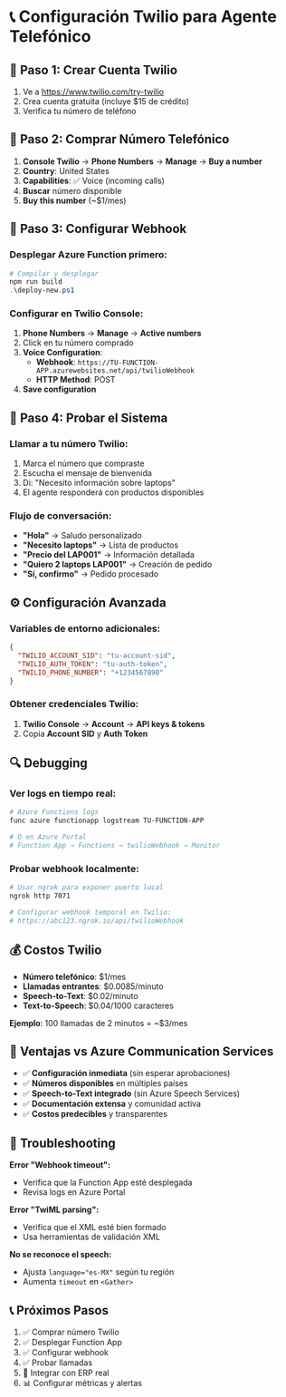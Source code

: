 # 📞 Configuración Twilio para Agente Telefónico

## 🚀 Paso 1: Crear Cuenta Twilio

1. Ve a https://www.twilio.com/try-twilio
2. Crea cuenta gratuita (incluye $15 de crédito)
3. Verifica tu número de teléfono

## 📱 Paso 2: Comprar Número Telefónico

1. **Console Twilio** → **Phone Numbers** → **Manage** → **Buy a number**
2. **Country**: United States
3. **Capabilities**: ✅ Voice (incoming calls)
4. **Buscar** número disponible
5. **Buy this number** (~$1/mes)

## 🔧 Paso 3: Configurar Webhook

### Desplegar Azure Function primero:
```powershell
# Compilar y desplegar
npm run build
.\deploy-new.ps1
```

### Configurar en Twilio Console:
1. **Phone Numbers** → **Manage** → **Active numbers**
2. Click en tu número comprado
3. **Voice Configuration**:
   - **Webhook**: `https://TU-FUNCTION-APP.azurewebsites.net/api/twilioWebhook`
   - **HTTP Method**: POST
4. **Save configuration**

## 🧪 Paso 4: Probar el Sistema

### Llamar a tu número Twilio:
1. Marca el número que compraste
2. Escucha el mensaje de bienvenida
3. Di: "Necesito información sobre laptops"
4. El agente responderá con productos disponibles

### Flujo de conversación:
- **"Hola"** → Saludo personalizado
- **"Necesito laptops"** → Lista de productos
- **"Precio del LAP001"** → Información detallada
- **"Quiero 2 laptops LAP001"** → Creación de pedido
- **"Sí, confirmo"** → Pedido procesado

## ⚙️ Configuración Avanzada

### Variables de entorno adicionales:
```json
{
  "TWILIO_ACCOUNT_SID": "tu-account-sid",
  "TWILIO_AUTH_TOKEN": "tu-auth-token",
  "TWILIO_PHONE_NUMBER": "+1234567890"
}
```

### Obtener credenciales Twilio:
1. **Twilio Console** → **Account** → **API keys & tokens**
2. Copia **Account SID** y **Auth Token**

## 🔍 Debugging

### Ver logs en tiempo real:
```powershell
# Azure Functions logs
func azure functionapp logstream TU-FUNCTION-APP

# O en Azure Portal
# Function App → Functions → twilioWebhook → Monitor
```

### Probar webhook localmente:
```bash
# Usar ngrok para exponer puerto local
ngrok http 7071

# Configurar webhook temporal en Twilio:
# https://abc123.ngrok.io/api/twilioWebhook
```

## 💰 Costos Twilio

- **Número telefónico**: $1/mes
- **Llamadas entrantes**: $0.0085/minuto
- **Speech-to-Text**: $0.02/minuto
- **Text-to-Speech**: $0.04/1000 caracteres

**Ejemplo**: 100 llamadas de 2 minutos = ~$3/mes

## 🎯 Ventajas vs Azure Communication Services

- ✅ **Configuración inmediata** (sin esperar aprobaciones)
- ✅ **Números disponibles** en múltiples países
- ✅ **Speech-to-Text integrado** (sin Azure Speech Services)
- ✅ **Documentación extensa** y comunidad activa
- ✅ **Costos predecibles** y transparentes

## 🔧 Troubleshooting

**Error "Webhook timeout":**
- Verifica que la Function App esté desplegada
- Revisa logs en Azure Portal

**Error "TwiML parsing":**
- Verifica que el XML esté bien formado
- Usa herramientas de validación XML

**No se reconoce el speech:**
- Ajusta `language="es-MX"` según tu región
- Aumenta `timeout` en `<Gather>`

## 📞 Próximos Pasos

1. ✅ Comprar número Twilio
2. ✅ Desplegar Function App
3. ✅ Configurar webhook
4. ✅ Probar llamadas
5. 🔄 Integrar con ERP real
6. 📊 Configurar métricas y alertas